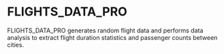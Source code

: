 # FLIGHTS_DATA_PRO
FLIGHTS_DATA_PRO generates random flight data and performs data analysis to extract flight duration statistics and passenger counts between cities.
